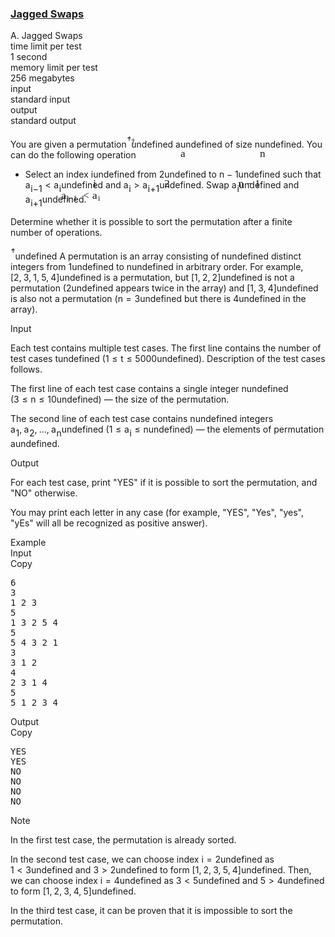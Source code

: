 <h3><a href="https://codeforces.com/contest/1896/problem/A" target="_blank" rel="noopener noreferrer">Jagged Swaps</a></h3>
<div class="header"><div class="title">A. Jagged Swaps</div><div class="time-limit"><div class="property-title">time limit per test</div>1 second</div><div class="memory-limit"><div class="property-title">memory limit per test</div>256 megabytes</div><div class="input-file input-standard"><div class="property-title">input</div>standard input</div><div class="output-file output-standard"><div class="property-title">output</div>standard output</div></div><div><p>You are given a permutation<span class="MathJax_Preview" style="color: inherit;"><span class="MJXp-math" id="MJXp-Span-1"><span class="MJXp-msubsup" id="MJXp-Span-2"><span class="MJXp-mi" id="MJXp-Span-3" style="margin-right: 0.05em;"></span><span class="MJXp-mo MJXp-script" id="MJXp-Span-4" style="vertical-align: 0.5em;">†</span></span></span></span><span class="MathJax MathJax_Processed" id="MathJax-Element-1-Frame" tabindex="0" style=""><nobr><span class="math" id="MathJax-Span-1"><span style="display: inline-block; position: relative; width: 0em; height: 0px; font-size: 122%;"><span style="position: absolute;"><span class="mrow" id="MathJax-Span-2"><span class="msubsup" id="MathJax-Span-3"><span style="display: inline-block; position: relative; width: 0.413em; height: 0px;"><span style="position: absolute; clip: rect(3.809em, 1000em, 4.16em, -999.997em); top: -3.978em; left: 0em;"><span class="mi" id="MathJax-Span-4"></span><span style="display: inline-block; width: 0px; height: 3.984em;"></span></span><span style="position: absolute; top: -4.33em; left: 0em;"><span class="mo" id="MathJax-Span-5" style="font-size: 70.7%; font-family: MathJax_Main;">†</span><span style="display: inline-block; width: 0px; height: 3.984em;"></span></span></span></span></span></span></span></span></nobr></span>undefined <span class="MathJax_Preview" style="color: inherit;"><span class="MJXp-math" id="MJXp-Span-5"><span class="MJXp-mi MJXp-italic" id="MJXp-Span-6">a</span></span></span><span class="MathJax MathJax_Processed" id="MathJax-Element-2-Frame" tabindex="0" style=""><nobr><span class="math" id="MathJax-Span-6"><span style="display: inline-block; position: relative; width: 0em; height: 0px; font-size: 122%;"><span style="position: absolute;"><span class="mrow" id="MathJax-Span-7"><span class="mi" id="MathJax-Span-8" style="font-family: MathJax_Math-italic;">a</span></span></span></span></span></nobr></span>undefined of size <span class="MathJax_Preview" style="color: inherit;"><span class="MJXp-math" id="MJXp-Span-7"><span class="MJXp-mi MJXp-italic" id="MJXp-Span-8">n</span></span></span><span class="MathJax MathJax_Processed" id="MathJax-Element-3-Frame" tabindex="0" style=""><nobr><span class="math" id="MathJax-Span-9"><span style="display: inline-block; position: relative; width: 0em; height: 0px; font-size: 122%;"><span style="position: absolute;"><span class="mrow" id="MathJax-Span-10"><span class="mi" id="MathJax-Span-11" style="font-family: MathJax_Math-italic;">n</span></span></span></span></span></nobr></span>undefined. You can do the following operation </p><ul> <li> Select an index <span class="MathJax_Preview" style="color: inherit;"><span class="MJXp-math" id="MJXp-Span-9"><span class="MJXp-mi MJXp-italic" id="MJXp-Span-10">i</span></span></span><span class="MathJax MathJax_Processed" id="MathJax-Element-4-Frame" tabindex="0" style=""><nobr><span class="math" id="MathJax-Span-12"><span style="display: inline-block; position: relative; width: 0em; height: 0px; font-size: 122%;"><span style="position: absolute;"><span class="mrow" id="MathJax-Span-13"><span class="mi" id="MathJax-Span-14" style="font-family: MathJax_Math-italic;">i</span></span></span></span></span></nobr></span>undefined from <span class="MathJax_Preview" style="color: inherit;"><span class="MJXp-math" id="MJXp-Span-11"><span class="MJXp-mn" id="MJXp-Span-12">2</span></span></span><span class="MathJax MathJax_Processed" id="MathJax-Element-5-Frame" tabindex="0" style=""><nobr><span class="math" id="MathJax-Span-15"><span style="display: inline-block; position: relative; width: 0em; height: 0px; font-size: 122%;"><span style="position: absolute;"><span class="mrow" id="MathJax-Span-16"><span class="mn" id="MathJax-Span-17" style="font-family: MathJax_Main;">2</span></span></span></span></span></nobr></span>undefined to <span class="MathJax_Preview" style="color: inherit;"><span class="MJXp-math" id="MJXp-Span-13"><span class="MJXp-mi MJXp-italic" id="MJXp-Span-14">n</span><span class="MJXp-mo" id="MJXp-Span-15" style="margin-left: 0.267em; margin-right: 0.267em;">−</span><span class="MJXp-mn" id="MJXp-Span-16">1</span></span></span><span class="MathJax MathJax_Processed" id="MathJax-Element-6-Frame" tabindex="0" style=""><nobr><span class="math" id="MathJax-Span-18"><span style="display: inline-block; position: relative; width: 0em; height: 0px; font-size: 122%;"><span style="position: absolute;"><span class="mrow" id="MathJax-Span-19"><span class="mi" id="MathJax-Span-20" style="font-family: MathJax_Math-italic;">n</span><span class="mo" id="MathJax-Span-21" style="font-family: MathJax_Main; padding-left: 0.237em;">−</span><span class="mn" id="MathJax-Span-22" style="font-family: MathJax_Main; padding-left: 0.237em;">1</span></span></span></span></span></nobr></span>undefined such that <span class="MathJax_Preview" style="color: inherit;"><span class="MJXp-math" id="MJXp-Span-17"><span class="MJXp-msubsup" id="MJXp-Span-18"><span class="MJXp-mi MJXp-italic" id="MJXp-Span-19" style="margin-right: 0.05em;">a</span><span class="MJXp-mrow MJXp-script" id="MJXp-Span-20" style="vertical-align: -0.4em;"><span class="MJXp-mi MJXp-italic" id="MJXp-Span-21">i</span><span class="MJXp-mo" id="MJXp-Span-22">−</span><span class="MJXp-mn" id="MJXp-Span-23">1</span></span></span><span class="MJXp-mo" id="MJXp-Span-24" style="margin-left: 0.333em; margin-right: 0.333em;">&lt;</span><span class="MJXp-msubsup" id="MJXp-Span-25"><span class="MJXp-mi MJXp-italic" id="MJXp-Span-26" style="margin-right: 0.05em;">a</span><span class="MJXp-mi MJXp-italic MJXp-script" id="MJXp-Span-27" style="vertical-align: -0.4em;">i</span></span></span></span><span class="MathJax MathJax_Processed" id="MathJax-Element-7-Frame" tabindex="0" style=""><nobr><span class="math" id="MathJax-Span-23"><span style="display: inline-block; position: relative; width: 0em; height: 0px; font-size: 122%;"><span style="position: absolute;"><span class="mrow" id="MathJax-Span-24"><span class="msubsup" id="MathJax-Span-25"><span style="display: inline-block; position: relative; width: 1.759em; height: 0px;"><span style="position: absolute; clip: rect(3.34em, 1000.53em, 4.16em, -999.997em); top: -3.978em; left: 0em;"><span class="mi" id="MathJax-Span-26" style="font-family: MathJax_Math-italic;">a</span><span style="display: inline-block; width: 0px; height: 3.984em;"></span></span><span style="position: absolute; top: -3.803em; left: 0.53em;"><span class="texatom" id="MathJax-Span-27"><span class="mrow" id="MathJax-Span-28"><span class="mi" id="MathJax-Span-29" style="font-size: 70.7%; font-family: MathJax_Math-italic;">i</span><span class="mo" id="MathJax-Span-30" style="font-size: 70.7%; font-family: MathJax_Main;">−</span><span class="mn" id="MathJax-Span-31" style="font-size: 70.7%; font-family: MathJax_Main;">1</span></span></span><span style="display: inline-block; width: 0px; height: 3.984em;"></span></span></span></span><span class="mo" id="MathJax-Span-32" style="font-family: MathJax_Main; padding-left: 0.296em;">&lt;</span><span class="msubsup" id="MathJax-Span-33" style="padding-left: 0.296em;"><span style="display: inline-block; position: relative; width: 0.823em; height: 0px;"><span style="position: absolute; clip: rect(3.34em, 1000.53em, 4.16em, -999.997em); top: -3.978em; left: 0em;"><span class="mi" id="MathJax-Span-34" style="font-family: MathJax_Math-italic;">a</span><span style="display: inline-block; width: 0px; height: 3.984em;"></span></span><span style="position: absolute; top: -3.803em; left: 0.53em;"><span class="mi" id="MathJax-Span-35" style="font-size: 70.7%; font-family: MathJax_Math-italic;">i</span><span style="display: inline-block; width: 0px; height: 3.984em;"></span></span></span></span></span></span></span></span></nobr></span>undefined and <span class="MathJax_Preview" style="color: inherit;"><span class="MJXp-math" id="MJXp-Span-28"><span class="MJXp-msubsup" id="MJXp-Span-29"><span class="MJXp-mi MJXp-italic" id="MJXp-Span-30" style="margin-right: 0.05em;">a</span><span class="MJXp-mi MJXp-italic MJXp-script" id="MJXp-Span-31" style="vertical-align: -0.4em;">i</span></span><span class="MJXp-mo" id="MJXp-Span-32" style="margin-left: 0.333em; margin-right: 0.333em;">&gt;</span><span class="MJXp-msubsup" id="MJXp-Span-33"><span class="MJXp-mi MJXp-italic" id="MJXp-Span-34" style="margin-right: 0.05em;">a</span><span class="MJXp-mrow MJXp-script" id="MJXp-Span-35" style="vertical-align: -0.4em;"><span class="MJXp-mi MJXp-italic" id="MJXp-Span-36">i</span><span class="MJXp-mo" id="MJXp-Span-37">+</span><span class="MJXp-mn" id="MJXp-Span-38">1</span></span></span></span></span><span class="MathJax MathJax_Processing" id="MathJax-Element-8-Frame" tabindex="0"></span>undefined. Swap <span class="MathJax_Preview" style="color: inherit;"><span class="MJXp-math" id="MJXp-Span-39"><span class="MJXp-msubsup" id="MJXp-Span-40"><span class="MJXp-mi MJXp-italic" id="MJXp-Span-41" style="margin-right: 0.05em;">a</span><span class="MJXp-mi MJXp-italic MJXp-script" id="MJXp-Span-42" style="vertical-align: -0.4em;">i</span></span></span></span><span class="MathJax MathJax_Processing" id="MathJax-Element-9-Frame" tabindex="0"></span>undefined and <span class="MathJax_Preview" style="color: inherit;"><span class="MJXp-math" id="MJXp-Span-43"><span class="MJXp-msubsup" id="MJXp-Span-44"><span class="MJXp-mi MJXp-italic" id="MJXp-Span-45" style="margin-right: 0.05em;">a</span><span class="MJXp-mrow MJXp-script" id="MJXp-Span-46" style="vertical-align: -0.4em;"><span class="MJXp-mi MJXp-italic" id="MJXp-Span-47">i</span><span class="MJXp-mo" id="MJXp-Span-48">+</span><span class="MJXp-mn" id="MJXp-Span-49">1</span></span></span></span></span><span class="MathJax MathJax_Processing" id="MathJax-Element-10-Frame" tabindex="0"></span>undefined. </li></ul><p>Determine whether it is possible to sort the permutation after a finite number of operations.</p><p><span class="MathJax_Preview" style="color: inherit;"><span class="MJXp-math" id="MJXp-Span-50"><span class="MJXp-msubsup" id="MJXp-Span-51"><span class="MJXp-mi" id="MJXp-Span-52" style="margin-right: 0.05em;"></span><span class="MJXp-mo MJXp-script" id="MJXp-Span-53" style="vertical-align: 0.5em;">†</span></span></span></span><span class="MathJax MathJax_Processing" id="MathJax-Element-11-Frame" tabindex="0"></span>undefined A permutation is an array consisting of <span class="MathJax_Preview" style="color: inherit;"><span class="MJXp-math" id="MJXp-Span-54"><span class="MJXp-mi MJXp-italic" id="MJXp-Span-55">n</span></span></span><span class="MathJax MathJax_Processing" id="MathJax-Element-12-Frame" tabindex="0"></span>undefined distinct integers from <span class="MathJax_Preview" style="color: inherit;"><span class="MJXp-math" id="MJXp-Span-56"><span class="MJXp-mn" id="MJXp-Span-57">1</span></span></span><span class="MathJax MathJax_Processing" id="MathJax-Element-13-Frame" tabindex="0"></span>undefined to <span class="MathJax_Preview" style="color: inherit;"><span class="MJXp-math" id="MJXp-Span-58"><span class="MJXp-mi MJXp-italic" id="MJXp-Span-59">n</span></span></span><span class="MathJax MathJax_Processing" id="MathJax-Element-14-Frame" tabindex="0"></span>undefined in arbitrary order. For example, <span class="MathJax_Preview" style="color: inherit;"><span class="MJXp-math" id="MJXp-Span-60"><span class="MJXp-mo" id="MJXp-Span-61" style="margin-left: 0em; margin-right: 0em;">[</span><span class="MJXp-mn" id="MJXp-Span-62">2</span><span class="MJXp-mo" id="MJXp-Span-63" style="margin-left: 0em; margin-right: 0.222em;">,</span><span class="MJXp-mn" id="MJXp-Span-64">3</span><span class="MJXp-mo" id="MJXp-Span-65" style="margin-left: 0em; margin-right: 0.222em;">,</span><span class="MJXp-mn" id="MJXp-Span-66">1</span><span class="MJXp-mo" id="MJXp-Span-67" style="margin-left: 0em; margin-right: 0.222em;">,</span><span class="MJXp-mn" id="MJXp-Span-68">5</span><span class="MJXp-mo" id="MJXp-Span-69" style="margin-left: 0em; margin-right: 0.222em;">,</span><span class="MJXp-mn" id="MJXp-Span-70">4</span><span class="MJXp-mo" id="MJXp-Span-71" style="margin-left: 0em; margin-right: 0em;">]</span></span></span><span class="MathJax MathJax_Processing" id="MathJax-Element-15-Frame" tabindex="0"></span>undefined is a permutation, but <span class="MathJax_Preview" style="color: inherit;"><span class="MJXp-math" id="MJXp-Span-72"><span class="MJXp-mo" id="MJXp-Span-73" style="margin-left: 0em; margin-right: 0em;">[</span><span class="MJXp-mn" id="MJXp-Span-74">1</span><span class="MJXp-mo" id="MJXp-Span-75" style="margin-left: 0em; margin-right: 0.222em;">,</span><span class="MJXp-mn" id="MJXp-Span-76">2</span><span class="MJXp-mo" id="MJXp-Span-77" style="margin-left: 0em; margin-right: 0.222em;">,</span><span class="MJXp-mn" id="MJXp-Span-78">2</span><span class="MJXp-mo" id="MJXp-Span-79" style="margin-left: 0em; margin-right: 0em;">]</span></span></span><span class="MathJax MathJax_Processing" id="MathJax-Element-16-Frame" tabindex="0"></span>undefined is not a permutation (<span class="MathJax_Preview" style="color: inherit;"><span class="MJXp-math" id="MJXp-Span-80"><span class="MJXp-mn" id="MJXp-Span-81">2</span></span></span><span class="MathJax MathJax_Processing" id="MathJax-Element-17-Frame" tabindex="0"></span>undefined appears twice in the array) and <span class="MathJax_Preview" style="color: inherit;"><span class="MJXp-math" id="MJXp-Span-82"><span class="MJXp-mo" id="MJXp-Span-83" style="margin-left: 0em; margin-right: 0em;">[</span><span class="MJXp-mn" id="MJXp-Span-84">1</span><span class="MJXp-mo" id="MJXp-Span-85" style="margin-left: 0em; margin-right: 0.222em;">,</span><span class="MJXp-mn" id="MJXp-Span-86">3</span><span class="MJXp-mo" id="MJXp-Span-87" style="margin-left: 0em; margin-right: 0.222em;">,</span><span class="MJXp-mn" id="MJXp-Span-88">4</span><span class="MJXp-mo" id="MJXp-Span-89" style="margin-left: 0em; margin-right: 0em;">]</span></span></span><span class="MathJax MathJax_Processing" id="MathJax-Element-18-Frame" tabindex="0"></span>undefined is also not a permutation (<span class="MathJax_Preview" style="color: inherit;"><span class="MJXp-math" id="MJXp-Span-90"><span class="MJXp-mi MJXp-italic" id="MJXp-Span-91">n</span><span class="MJXp-mo" id="MJXp-Span-92" style="margin-left: 0.333em; margin-right: 0.333em;">=</span><span class="MJXp-mn" id="MJXp-Span-93">3</span></span></span><span class="MathJax MathJax_Processing" id="MathJax-Element-19-Frame" tabindex="0"></span>undefined but there is <span class="MathJax_Preview" style="color: inherit;"><span class="MJXp-math" id="MJXp-Span-94"><span class="MJXp-mn" id="MJXp-Span-95">4</span></span></span><span class="MathJax MathJax_Processing" id="MathJax-Element-20-Frame" tabindex="0"></span>undefined in the array).</p></div><div class="input-specification"><div class="section-title">Input</div><p>Each test contains multiple test cases. The first line contains the number of test cases <span class="MathJax_Preview" style="color: inherit;"><span class="MJXp-math" id="MJXp-Span-96"><span class="MJXp-mi MJXp-italic" id="MJXp-Span-97">t</span></span></span><span class="MathJax MathJax_Processing" id="MathJax-Element-21-Frame" tabindex="0"></span>undefined (<span class="MathJax_Preview" style="color: inherit;"><span class="MJXp-math" id="MJXp-Span-98"><span class="MJXp-mn" id="MJXp-Span-99">1</span><span class="MJXp-mo" id="MJXp-Span-100" style="margin-left: 0.333em; margin-right: 0.333em;">≤</span><span class="MJXp-mi MJXp-italic" id="MJXp-Span-101">t</span><span class="MJXp-mo" id="MJXp-Span-102" style="margin-left: 0.333em; margin-right: 0.333em;">≤</span><span class="MJXp-mn" id="MJXp-Span-103">5000</span></span></span><span class="MathJax MathJax_Processing" id="MathJax-Element-22-Frame" tabindex="0"></span>undefined). Description of the test cases follows.</p><p>The first line of each test case contains a single integer <span class="MathJax_Preview" style="color: inherit;"><span class="MJXp-math" id="MJXp-Span-104"><span class="MJXp-mi MJXp-italic" id="MJXp-Span-105">n</span></span></span><span class="MathJax MathJax_Processing" id="MathJax-Element-23-Frame" tabindex="0"></span>undefined (<span class="MathJax_Preview" style="color: inherit;"><span class="MJXp-math" id="MJXp-Span-106"><span class="MJXp-mn" id="MJXp-Span-107">3</span><span class="MJXp-mo" id="MJXp-Span-108" style="margin-left: 0.333em; margin-right: 0.333em;">≤</span><span class="MJXp-mi MJXp-italic" id="MJXp-Span-109">n</span><span class="MJXp-mo" id="MJXp-Span-110" style="margin-left: 0.333em; margin-right: 0.333em;">≤</span><span class="MJXp-mn" id="MJXp-Span-111">10</span></span></span><span class="MathJax MathJax_Processing" id="MathJax-Element-24-Frame" tabindex="0"></span>undefined)&nbsp;— the size of the permutation.</p><p>The second line of each test case contains <span class="MathJax_Preview" style="color: inherit;"><span class="MJXp-math" id="MJXp-Span-112"><span class="MJXp-mi MJXp-italic" id="MJXp-Span-113">n</span></span></span><span class="MathJax MathJax_Processing" id="MathJax-Element-25-Frame" tabindex="0"></span>undefined integers <span class="MathJax_Preview" style="color: inherit;"><span class="MJXp-math" id="MJXp-Span-114"><span class="MJXp-msubsup" id="MJXp-Span-115"><span class="MJXp-mi MJXp-italic" id="MJXp-Span-116" style="margin-right: 0.05em;">a</span><span class="MJXp-mn MJXp-script" id="MJXp-Span-117" style="vertical-align: -0.4em;">1</span></span><span class="MJXp-mo" id="MJXp-Span-118" style="margin-left: 0em; margin-right: 0.222em;">,</span><span class="MJXp-msubsup" id="MJXp-Span-119"><span class="MJXp-mi MJXp-italic" id="MJXp-Span-120" style="margin-right: 0.05em;">a</span><span class="MJXp-mn MJXp-script" id="MJXp-Span-121" style="vertical-align: -0.4em;">2</span></span><span class="MJXp-mo" id="MJXp-Span-122" style="margin-left: 0em; margin-right: 0.222em;">,</span><span class="MJXp-mo" id="MJXp-Span-123" style="margin-left: 0em; margin-right: 0em;">…</span><span class="MJXp-mo" id="MJXp-Span-124" style="margin-left: 0em; margin-right: 0.222em;">,</span><span class="MJXp-msubsup" id="MJXp-Span-125"><span class="MJXp-mi MJXp-italic" id="MJXp-Span-126" style="margin-right: 0.05em;">a</span><span class="MJXp-mi MJXp-italic MJXp-script" id="MJXp-Span-127" style="vertical-align: -0.4em;">n</span></span></span></span><span class="MathJax MathJax_Processing" id="MathJax-Element-26-Frame" tabindex="0"></span>undefined (<span class="MathJax_Preview" style="color: inherit;"><span class="MJXp-math" id="MJXp-Span-128"><span class="MJXp-mn" id="MJXp-Span-129">1</span><span class="MJXp-mo" id="MJXp-Span-130" style="margin-left: 0.333em; margin-right: 0.333em;">≤</span><span class="MJXp-msubsup" id="MJXp-Span-131"><span class="MJXp-mi MJXp-italic" id="MJXp-Span-132" style="margin-right: 0.05em;">a</span><span class="MJXp-mi MJXp-italic MJXp-script" id="MJXp-Span-133" style="vertical-align: -0.4em;">i</span></span><span class="MJXp-mo" id="MJXp-Span-134" style="margin-left: 0.333em; margin-right: 0.333em;">≤</span><span class="MJXp-mi MJXp-italic" id="MJXp-Span-135">n</span></span></span><span class="MathJax MathJax_Processing" id="MathJax-Element-27-Frame" tabindex="0"></span>undefined)&nbsp;— the elements of permutation <span class="MathJax_Preview" style="color: inherit;"><span class="MJXp-math" id="MJXp-Span-136"><span class="MJXp-mi MJXp-italic" id="MJXp-Span-137">a</span></span></span><span class="MathJax MathJax_Processing" id="MathJax-Element-28-Frame" tabindex="0"></span>undefined.</p></div><div class="output-specification"><div class="section-title">Output</div><p>For each test case, print "<span class="tex-font-style-tt">YES</span>" if it is possible to sort the permutation, and "<span class="tex-font-style-tt">NO</span>" otherwise.</p><p>You may print each letter in any case (for example, "<span class="tex-font-style-tt">YES</span>", "<span class="tex-font-style-tt">Yes</span>", "<span class="tex-font-style-tt">yes</span>", "<span class="tex-font-style-tt">yEs</span>" will all be recognized as positive answer).</p></div><div class="sample-tests"><div class="section-title">Example</div><div class="sample-test"><div class="input"><div class="title">Input<div title="Copy" data-clipboard-target="#id004912158084015299" id="id0044703248179287625" class="input-output-copier">Copy</div></div><pre id="id004912158084015299"><div class="test-example-line test-example-line-even test-example-line-0">6</div><div class="test-example-line test-example-line-odd test-example-line-1">3</div><div class="test-example-line test-example-line-odd test-example-line-1">1 2 3</div><div class="test-example-line test-example-line-even test-example-line-2">5</div><div class="test-example-line test-example-line-even test-example-line-2">1 3 2 5 4</div><div class="test-example-line test-example-line-odd test-example-line-3">5</div><div class="test-example-line test-example-line-odd test-example-line-3">5 4 3 2 1</div><div class="test-example-line test-example-line-even test-example-line-4">3</div><div class="test-example-line test-example-line-even test-example-line-4">3 1 2</div><div class="test-example-line test-example-line-odd test-example-line-5">4</div><div class="test-example-line test-example-line-odd test-example-line-5">2 3 1 4</div><div class="test-example-line test-example-line-even test-example-line-6">5</div><div class="test-example-line test-example-line-even test-example-line-6">5 1 2 3 4</div></pre></div><div class="output"><div class="title">Output<div title="Copy" data-clipboard-target="#id008349687878224847" id="id004635091801626563" class="input-output-copier">Copy</div></div><pre id="id008349687878224847">YES
YES
NO
NO
NO
NO
</pre></div></div></div><div class="note"><div class="section-title">Note</div><p>In the first test case, the permutation is already sorted.</p><p>In the second test case, we can choose index <span class="MathJax_Preview" style="color: inherit;"><span class="MJXp-math" id="MJXp-Span-138"><span class="MJXp-mi MJXp-italic" id="MJXp-Span-139">i</span><span class="MJXp-mo" id="MJXp-Span-140" style="margin-left: 0.333em; margin-right: 0.333em;">=</span><span class="MJXp-mn" id="MJXp-Span-141">2</span></span></span><span class="MathJax MathJax_Processing" id="MathJax-Element-29-Frame" tabindex="0"></span>undefined as <span class="MathJax_Preview" style="color: inherit;"><span class="MJXp-math" id="MJXp-Span-142"><span class="MJXp-mn" id="MJXp-Span-143">1</span><span class="MJXp-mo" id="MJXp-Span-144" style="margin-left: 0.333em; margin-right: 0.333em;">&lt;</span><span class="MJXp-mn" id="MJXp-Span-145">3</span></span></span><span class="MathJax MathJax_Processing" id="MathJax-Element-30-Frame" tabindex="0"></span>undefined and <span class="MathJax_Preview" style="color: inherit;"><span class="MJXp-math" id="MJXp-Span-146"><span class="MJXp-mn" id="MJXp-Span-147">3</span><span class="MJXp-mo" id="MJXp-Span-148" style="margin-left: 0.333em; margin-right: 0.333em;">&gt;</span><span class="MJXp-mn" id="MJXp-Span-149">2</span></span></span><span class="MathJax MathJax_Processing" id="MathJax-Element-31-Frame" tabindex="0"></span>undefined to form <span class="MathJax_Preview" style="color: inherit;"><span class="MJXp-math" id="MJXp-Span-150"><span class="MJXp-mo" id="MJXp-Span-151" style="margin-left: 0em; margin-right: 0em;">[</span><span class="MJXp-mn" id="MJXp-Span-152">1</span><span class="MJXp-mo" id="MJXp-Span-153" style="margin-left: 0em; margin-right: 0.222em;">,</span><span class="MJXp-mn" id="MJXp-Span-154">2</span><span class="MJXp-mo" id="MJXp-Span-155" style="margin-left: 0em; margin-right: 0.222em;">,</span><span class="MJXp-mn" id="MJXp-Span-156">3</span><span class="MJXp-mo" id="MJXp-Span-157" style="margin-left: 0em; margin-right: 0.222em;">,</span><span class="MJXp-mn" id="MJXp-Span-158">5</span><span class="MJXp-mo" id="MJXp-Span-159" style="margin-left: 0em; margin-right: 0.222em;">,</span><span class="MJXp-mn" id="MJXp-Span-160">4</span><span class="MJXp-mo" id="MJXp-Span-161" style="margin-left: 0em; margin-right: 0em;">]</span></span></span><span class="MathJax MathJax_Processing" id="MathJax-Element-32-Frame" tabindex="0"></span>undefined. Then, we can choose index <span class="MathJax_Preview" style="color: inherit;"><span class="MJXp-math" id="MJXp-Span-162"><span class="MJXp-mi MJXp-italic" id="MJXp-Span-163">i</span><span class="MJXp-mo" id="MJXp-Span-164" style="margin-left: 0.333em; margin-right: 0.333em;">=</span><span class="MJXp-mn" id="MJXp-Span-165">4</span></span></span><span class="MathJax MathJax_Processing" id="MathJax-Element-33-Frame" tabindex="0"></span>undefined as <span class="MathJax_Preview" style="color: inherit;"><span class="MJXp-math" id="MJXp-Span-166"><span class="MJXp-mn" id="MJXp-Span-167">3</span><span class="MJXp-mo" id="MJXp-Span-168" style="margin-left: 0.333em; margin-right: 0.333em;">&lt;</span><span class="MJXp-mn" id="MJXp-Span-169">5</span></span></span><span class="MathJax MathJax_Processing" id="MathJax-Element-34-Frame" tabindex="0"></span>undefined and <span class="MathJax_Preview" style="color: inherit;"><span class="MJXp-math" id="MJXp-Span-170"><span class="MJXp-mn" id="MJXp-Span-171">5</span><span class="MJXp-mo" id="MJXp-Span-172" style="margin-left: 0.333em; margin-right: 0.333em;">&gt;</span><span class="MJXp-mn" id="MJXp-Span-173">4</span></span></span><span class="MathJax MathJax_Processing" id="MathJax-Element-35-Frame" tabindex="0"></span>undefined to form <span class="MathJax_Preview" style="color: inherit;"><span class="MJXp-math" id="MJXp-Span-174"><span class="MJXp-mo" id="MJXp-Span-175" style="margin-left: 0em; margin-right: 0em;">[</span><span class="MJXp-mn" id="MJXp-Span-176">1</span><span class="MJXp-mo" id="MJXp-Span-177" style="margin-left: 0em; margin-right: 0.222em;">,</span><span class="MJXp-mn" id="MJXp-Span-178">2</span><span class="MJXp-mo" id="MJXp-Span-179" style="margin-left: 0em; margin-right: 0.222em;">,</span><span class="MJXp-mn" id="MJXp-Span-180">3</span><span class="MJXp-mo" id="MJXp-Span-181" style="margin-left: 0em; margin-right: 0.222em;">,</span><span class="MJXp-mn" id="MJXp-Span-182">4</span><span class="MJXp-mo" id="MJXp-Span-183" style="margin-left: 0em; margin-right: 0.222em;">,</span><span class="MJXp-mn" id="MJXp-Span-184">5</span><span class="MJXp-mo" id="MJXp-Span-185" style="margin-left: 0em; margin-right: 0em;">]</span></span></span><span class="MathJax MathJax_Processing" id="MathJax-Element-36-Frame" tabindex="0"></span>undefined.</p><p>In the third test case, it can be proven that it is impossible to sort the permutation.</p></div>